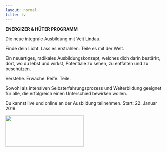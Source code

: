 ```yaml
---
layout: normal
title: tv
---
```

<p><strong>ENERGIZER &amp; HÜTER PROGRAMM</strong></p>

<p>Die neue integrale Ausbildung mit Veit Lindau.</p>

<p>Finde dein Licht. Lass es erstrahlen. Teile es mit der Welt.</p>

<p>Ein neuartiges, radikales Ausbildungskonzept, welches dich darin bestärkt, dort, wo du lebst und wirkst, Potentiale zu sehen, zu entfalten und zu beschützen.</p>

<p>Verstehe. Erwache. Reife. Teile.</p>

<p>Sowohl als intensiven Selbsterfahrungsprozess und Weiterbildung geeignet für alle, die erfolgreich einen Unterschied bewirken wollen.</p>

<p>Du kannst live und online an der Ausbildung teilnehmen. Start: 22. Januar 2019.<br>

<a href="https://veitlindau-campus.com/energizer-hueter/" target="_blank" rel="noopener"><img class="fr-fic fr-dii alignnone wp-image-13836 size-full" src="https://humantrust.com/wp-content/uploads/2018/10/Button.png" alt="" width="250" height="100"></a></p>
